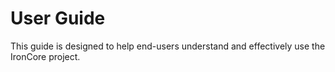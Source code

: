 # User Guide

This guide is designed to help end-users understand and effectively use the IronCore project.
